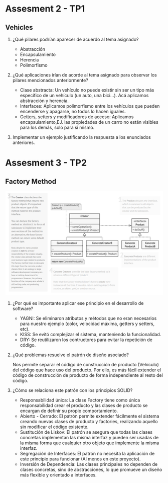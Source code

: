 # Assesment 2 - TP1

## Vehicles

1. ¿Qué pilares podrían aparecer de acuerdo al tema asignado?
    - Abstracción
    - Encapsulamiento
    - Herencia
    - Polimorfismo

2. ¿Qué aplicaciones irían de acorde al tema asignado para observar los pilares mencionados anteriormente?
    - Clase abstracta: Un vehículo no puede existir sin ser un tipo más específico de un vehículo (un auto, una bici...). Acá aplicamos abstracción y herencia.
    - Interfaces: Aplicamos polimorfismo entre los vehículos que pueden encenderse y apagarse, no todos lo hacen iguales.
    - Getters, setters y modificadores de acceso: Aplicamos encapsulamiento,EJ. las propiedades de un carro no están visibles para los demás, solo para si mismo.

3. Implementar un ejemplo justificando la respuesta a los enunciados anteriores.


# Assesment 3 - TP2

## Factory Method

![img.png](img.png)

1. ¿Por qué es importante aplicar ese principio en el desarrollo de software?
   - YAGNI: Se eliminaron atributos y métodos que no eran necesarios para nuestro ejemplo (color, velocidad máxima, getters y setters, etc).
   - KISS: Se evitó complejizar el sistema, manteniendo la funcionalidad.
   - DRY: Se reutilizaron los contructores para evitar la repetición de código.

2. ¿Qué problemas resuelve el patrón de diseño asociado?

   Nos permite separar el código de construcción de producto (Vehículo) del código que hace uso del producto. 
   Por ello, es más fácil extender el código de construcción de producto de forma independiente al resto del código.

3. ¿Cómo se relaciona este patrón con los principios SOLID?
   - Responsabilidad única: La clase Factory tiene como única responsabilidad crear el producto y las clases de producto se encargan de definir su propio comportamiento.
   - Abierto - Cerrado: El patrón permite extender fácilmente el sistema creando nuevas clases de producto y factories, realizando aquello sin modificar el código existente.
   - Sustitución de Liskov: El patrón se asegura que todas las clases concretas implementan las misma interfaz y pueden ser usadas de la misma forma que cualquier otro objeto que implemente la misma interfaz.
   - Segregación de Interfaces: El patrón no necesita la aplicación de este principio para funcionar (Al menos en este proyecto).
   - Inversión de Dependencia: Las clases principales no dependen de clases concretas, sino de abstracciones, lo que promueve un diseño más flexible y orientado a interfaces.